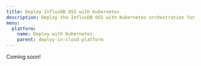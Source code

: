 ```yaml
---
title: Deploy InfluxDB OSS with Kubernetes
description: Deploy the InfluxDB OSS with Kubernetes orchestration for testing.
menu:
  platform:
    name: Deploy with Kubernetes
    parent: deploy-in-cloud-platform
---
```


Coming soon!
